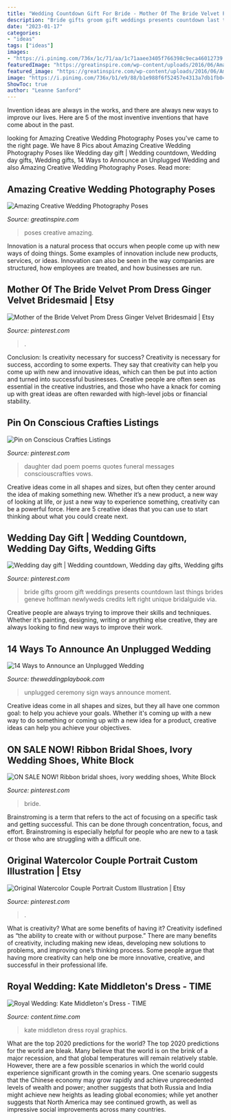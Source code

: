 ```yaml
---
title: "Wedding Countdown Gift For Bride - Mother Of The Bride Velvet Prom Dress Ginger Velvet Bridesmaid"
description: "Bride gifts groom gift weddings presents countdown last things brides geneve hoffman newlyweds credits left right unique bridalguide via"
date: "2023-01-17"
categories:
- "ideas"
tags: ["ideas"]
images:
- "https://i.pinimg.com/736x/1c/71/aa/1c71aaee3405f766398c9eca46012739.jpg"
featuredImage: "https://greatinspire.com/wp-content/uploads/2016/06/Amazing-Creative-Wedding-Photography-Poses-23.jpg"
featured_image: "https://greatinspire.com/wp-content/uploads/2016/06/Amazing-Creative-Wedding-Photography-Poses-23.jpg"
image: "https://i.pinimg.com/736x/b1/e9/88/b1e988f6f52457e4313a7db1fb0448b9.jpg"
ShowToc: true
author: "Leanne Sanford"
---
```



Invention ideas are always in the works, and there are always new ways to improve our lives. Here are 5 of the most inventive inventions that have come about in the past.

	

		
looking for Amazing Creative Wedding Photography Poses you've came to the right page. We have 8 Pics about Amazing Creative Wedding Photography Poses like Wedding day gift | Wedding countdown, Wedding day gifts, Wedding gifts, 14 Ways to Announce an Unplugged Wedding and also Amazing Creative Wedding Photography Poses. Read more:
		
    
## Amazing Creative Wedding Photography Poses

<img loading=lazy src="https://greatinspire.com/wp-content/uploads/2016/06/Amazing-Creative-Wedding-Photography-Poses-23.jpg" onerror="this.onerror=null;this.src='https://tse3.mm.bing.net/th?id=OIP.cRok00E43sFxtyX1HV4AZwHaLH&amp;pid=15.1';" alt="Amazing Creative Wedding Photography Poses">

_Source: greatinspire.com_

>poses creative amazing. 

	

Innovation is a natural process that occurs when people come up with new ways of doing things. Some examples of innovation include new products, services, or ideas. Innovation can also be seen in the way companies are structured, how employees are treated, and how businesses are run.

    
## Mother Of The Bride Velvet Prom Dress Ginger Velvet Bridesmaid | Etsy

<img loading=lazy src="https://i.pinimg.com/736x/dc/73/6e/dc736e837790790f514ec841d24e7eb1.jpg" onerror="this.onerror=null;this.src='https://tse1.mm.bing.net/th?id=OIP._yqsQECKtGOre2Ljrc61OwHaLH&amp;pid=15.1';" alt="Mother of the Bride Velvet Prom Dress Ginger Velvet Bridesmaid | Etsy">

_Source: pinterest.com_

>. 

	

Conclusion: Is creativity necessary for success?
Creativity is necessary for success, according to some experts. They say that creativity can help you come up with new and innovative ideas, which can then be put into action and turned into successful businesses. Creative people are often seen as essential in the creative industries, and those who have a knack for coming up with great ideas are often rewarded with high-level jobs or financial stability.

    
## Pin On Conscious Crafties Listings

<img loading=lazy src="https://i.pinimg.com/736x/b1/e9/88/b1e988f6f52457e4313a7db1fb0448b9.jpg" onerror="this.onerror=null;this.src='https://tse4.mm.bing.net/th?id=OIP.aQcS6IIltABpuCCnD3EwFgHaHa&amp;pid=15.1';" alt="Pin on Conscious Crafties Listings">

_Source: pinterest.com_

>daughter dad poem poems quotes funeral messages consciouscrafties vows. 

	

Creative ideas come in all shapes and sizes, but often they center around the idea of making something new. Whether it’s a new product, a new way of looking at life, or just a new way to experience something, creativity can be a powerful force. Here are 5 creative ideas that you can use to start thinking about what you could create next.

    
## Wedding Day Gift | Wedding Countdown, Wedding Day Gifts, Wedding Gifts

<img loading=lazy src="https://i.pinimg.com/736x/9c/32/cc/9c32ccb248c50b6997de7229f9c803e2--wedding-gifts-for-bride-bride-gifts.jpg" onerror="this.onerror=null;this.src='https://tse2.mm.bing.net/th?id=OIP.YQgeoCIf0xP7ubOYbmSTWQHaLH&amp;pid=15.1';" alt="Wedding day gift | Wedding countdown, Wedding day gifts, Wedding gifts">

_Source: pinterest.com_

>bride gifts groom gift weddings presents countdown last things brides geneve hoffman newlyweds credits left right unique bridalguide via. 

	

Creative people are always trying to improve their skills and techniques. Whether it’s painting, designing, writing or anything else creative, they are always looking to find new ways to improve their work.

    
## 14 Ways To Announce An Unplugged Wedding

<img loading=lazy src="http://theweddingplaybook.com/wp-content/uploads/Unplugged-Wedding-Ceremony-Sign-Jonas-Peterson.jpg" onerror="this.onerror=null;this.src='https://tse2.mm.bing.net/th?id=OIP.ymrjQRHdLrcyRMM1sK4ECQHaLH&amp;pid=15.1';" alt="14 Ways to Announce an Unplugged Wedding">

_Source: theweddingplaybook.com_

>unplugged ceremony sign ways announce moment. 

	

Creative ideas come in all shapes and sizes, but they all have one common goal: to help you achieve your goals. Whether it's coming up with a new way to do something or coming up with a new idea for a product, creative ideas can help you achieve your objectives.

    
## ON SALE NOW! Ribbon Bridal Shoes, Ivory Wedding Shoes, White Block

<img loading=lazy src="https://i.pinimg.com/736x/8f/54/ff/8f54ff9a37ed8c4f0dae40886bce4a8a.jpg" onerror="this.onerror=null;this.src='https://tse3.mm.bing.net/th?id=OIP.evmotSOPSp-8Xx1tbpFU1QHaLH&amp;pid=15.1';" alt="ON SALE NOW! Ribbon bridal shoes, ivory wedding shoes, White Block">

_Source: pinterest.com_

>bride. 

	

Brainstroming is a term that refers to the act of focusing on a specific task and getting successful. This can be done through concentration, focus, and effort. Brainstroming is especially helpful for people who are new to a task or those who are struggling with a difficult one.

    
## Original Watercolor Couple Portrait Custom Illustration | Etsy

<img loading=lazy src="https://i.pinimg.com/736x/1c/71/aa/1c71aaee3405f766398c9eca46012739.jpg" onerror="this.onerror=null;this.src='https://tse1.mm.bing.net/th?id=OIP.Pzo8vRzqPhEugI6R92fgfgHaJ8&amp;pid=15.1';" alt="Original Watercolor Couple Portrait Custom Illustration | Etsy">

_Source: pinterest.com_

>. 

	

What is creativity? What are some benefits of having it?
Creativity isdefined as “the ability to create with or without purpose.” There are many benefits of creativity, including making new ideas, developing new solutions to problems, and improving one’s thinking process. Some people argue that having more creativity can help one be more innovative, creative, and successful in their professional life.

    
## Royal Wedding: Kate Middleton&#039;s Dress - TIME

<img loading=lazy src="http://content.time.com/time/2011/graphics/wedding/p/kate-dress2-b.jpg" onerror="this.onerror=null;this.src='https://tse4.mm.bing.net/th?id=OIP.l_SCMSxWMroNBJHM6Qc8BgHaKu&amp;pid=15.1';" alt="Royal Wedding: Kate Middleton&#039;s Dress - TIME">

_Source: content.time.com_

>kate middleton dress royal graphics. 

	

What are the top 2020 predictions for the world?
The top 2020 predictions for the world are bleak. Many believe that the world is on the brink of a major recession, and that global temperatures will remain relatively stable. However, there are a few possible scenarios in which the world could experience significant growth in the coming years. One scenario suggests that the Chinese economy may grow rapidly and achieve unprecedented levels of wealth and power; another suggests that both Russia and India might achieve new heights as leading global economies; while yet another suggests that North America may see continued growth, as well as impressive social improvements across many countries.

